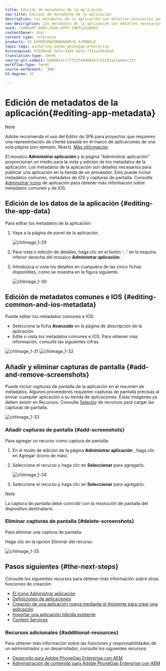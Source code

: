 ```yaml
---
title: Edición de metadatos de la aplicación
seo-title: Edición de metadatos de la aplicación
description: Los metadatos de la aplicación son detalles necesarios para publicar una aplicación en la tienda de un proveedor. Siga esta página para obtener información sobre la edición de datos de la aplicación.
seo-description: Los metadatos de la aplicación son detalles necesarios para publicar una aplicación en la tienda de un proveedor. Siga esta página para obtener información sobre la edición de datos de la aplicación.
uuid: c140be0f-8403-416e-af0f-29072a2ab942
contentOwner: User
content-type: reference
products: SG_EXPERIENCEMANAGER/6.4/MOBILE
topic-tags: authoring-adobe-phonegap-enterprise
discoiquuid: 07b38da6-2efa-4a43-9afa-7151a241a5ad
translation-type: tm+mt
source-git-commit: 64090e3c7cf722f44968467c51291a11aeeec237
workflow-type: tm+mt
source-wordcount: '394'
ht-degree: 2%

---
```



# Edición de metadatos de la aplicación{#editing-app-metadata}

>[!NOTE]
>
>Adobe recomienda el uso del Editor de SPA para proyectos que requieren una representación de cliente basada en el marco de aplicaciones de una sola página (por ejemplo, React). [Más información](/help/sites-developing/spa-overview.md).

El mosaico **Administrar aplicación** y la página &quot;Administrar aplicación&quot; proporcionan un medio para la vista y edición de los metadatos de la aplicación. Los metadatos de la aplicación son detalles necesarios para publicar una aplicación en la tienda de un proveedor. Esto puede incluir metadatos comunes, metadatos de iOS y capturas de pantalla. Consulte [Administrar icono](/help/mobile/phonegap-app-details-tile.md) de aplicación para obtener más información sobre metadatos comunes y de iOS.

## Edición de los datos de la aplicación {#editing-the-app-data}

Para editar los metadatos de la aplicación:

1. Vaya a la página de panel de la aplicación.

   ![chlimage_1-29](assets/chlimage_1-29.png)

1. Para vista o edición de detalles, haga clic en el botón &#39;...&#39; en la esquina inferior derecha del mosaico **Administrar aplicación** .

1. Introduzca o vista los detalles en cualquiera de las cinco fichas disponibles, como se muestra en la figura siguiente.

   ![chlimage_1-30](assets/chlimage_1-30.png)

## Edición de metadatos comunes e IOS {#editing-common-and-ios-metadata}

Puede editar los metadatos comunes e IOS:

* Seleccione la ficha **Avanzado** en la página de descripción de la aplicación.
* Edite o vista los metadatos comunes e IOS. Para obtener más información, consulte las siguientes cifras.

![chlimage_1-31](assets/chlimage_1-31.png) ![chlimage_1-32](assets/chlimage_1-32.png)

## Añadir y eliminar capturas de pantalla {#add-and-remove-screenshots}

Puede incluir capturas de pantalla de la aplicación en el resumen de metadatos. Algunos proveedores requieren capturas de pantalla precisas al enviar cualquier aplicación a su tienda de aplicaciones. Estas imágenes ya deben existir en Recursos. Consulte [Selector](/help/assets/asset-selector.md) de recursos para cargar las capturas de pantalla.

![chlimage_1-33](assets/chlimage_1-33.png)

### Añadir capturas de pantalla {#add-screenshots}

Para agregar un recurso como captura de pantalla:

1. En el modo de edición de la página **Administrar aplicación** , haga clic en Agregar (icono de más).
1. Seleccione el recurso y haga clic en **Seleccionar** para agregarlo.

   ![chlimage_1-34](assets/chlimage_1-34.png)

1. Seleccione el recurso y haga clic en **Seleccionar** para agregarlo.

>[!NOTE]
>
>La captura de pantalla debe coincidir con la resolución de pantalla del dispositivo destinatario.

### Eliminar capturas de pantalla {#delete-screenshots}

Para eliminar una captura de pantalla:

Haga clic en la opción Eliminar del recurso.

![chlimage_1-35](assets/chlimage_1-35.png)

## Pasos siguientes {#the-next-steps}

Consulte los siguientes recursos para obtener más información sobre otras funciones de creación:

* [El icono Administrar aplicación](/help/mobile/phonegap-app-details-tile.md)
* [Definiciones de aplicaciones](/help/mobile/phonegap-app-definitions.md)
* [Creación de una aplicación nueva mediante el Asistente para crear una aplicación](/help/mobile/phonegap-create-new-app.md)
* [Importar una aplicación híbrida existente](/help/mobile/phonegap-adding-content-to-imported-app.md)
* [Content Services](/help/mobile/develop-content-as-a-service.md)

### Recursos adicionales {#additional-resources}

Para obtener más información sobre las funciones y responsabilidades de un administrador y un desarrollador, consulte los siguientes recursos:

* [Desarrollo para Adobe PhoneGap Enterprise con AEM](/help/mobile/developing-in-phonegap.md)
* [Administración de contenido para Adobe PhoneGap Enterprise con AEM](/help/mobile/administer-phonegap.md)
